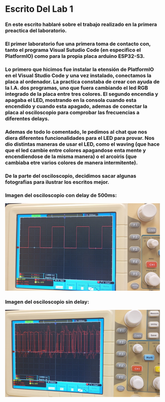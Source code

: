 # Escrito Del Lab 1
### En este escrito hablaré sobre el trabajo realizado en la primera preactica del laboratorio. 
### El primer laboratorio fue una primera toma de contacto con, tanto el programa Visual Sutudio Code (en especifico el PlatformIO) como para la propia placa arduino ESP32-S3.
### Lo primero que hicimos fue instalar la etensión de PlatformIO en el Visual Studio Code y una vez instalado, conectamos la placa al ordenador. La practica constaba de crear con ayuda de la I.A. dos programas, uno que fuera cambiando el led RGB integrado de la placa entre tres colores. El segundo encendia y apagaba el LED, mostrando en la consola cuando esta encendido y cuando esta apagado, ademas de conectar la placa al osciloscopio para comprobar las frecuencias a diferentes delays.
### Ademas de todo lo comentado, le pedimos al chat que nos diera diferentes funcionalidades para el LED para provar. Nos dio distintas maneras de usar el LED, como el waving (que hace que el led cambie entre colores apagandose enta mente y encendiendose de la misma manera) o el arcoiris (que cambiaba etre varios colores de manera intermitente).
### De la parte del osciloscopio, decidimos sacar algunas fotografias para ilustrar los escritos mejor.
### Imagen del osciloscopio con delay de 500ms: 
![Imagen1](Imagenes_Practicas/Delay500ms.jpg)
### Imagen del osciloscopio sin delay: 
![Imagen2](Imagenes_Practicas/SinDelay.jpg)
